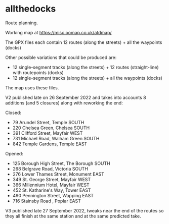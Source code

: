 # allthedocks

Route planning.

Working map at https://misc.oomap.co.uk/atdmap/

The GPX files each contain 12 routes (along the streets) + all the waypoints (docks)

Other possible variations that could be produced are:
* 12 single-segment tracks (along the streets) + 12 routes (straight-line) with routepoints (docks)
* 12 single-segment tracks (along the streets) + all the waypoints (docks)

The map uses these files. 

V2 published late on 26 September 2022 and takes into accounts 8 additions (and 5 closures) along with reworking the end:

Closed: 
* 79	Arundel Street, Temple SOUTH
* 220	Chelsea Green, Chelsea SOUTH
* 391	Clifford Street, Mayfair WEST
* 731	Michael Road, Walham Green SOUTH
* 842	Temple Gardens, Temple EAST

Opened: 
* 125	Borough High Street, The Borough SOUTH
* 268 Belgrave Road, Victoria SOUTH
* 276 Lower Thames Street, Monument EAST
* 349	St. George Street, Mayfair WEST
* 366	Millennium Hotel, Mayfair WEST
* 452	St. Katharine's Way, Tower EAST
* 490	Pennington Street, Wapping EAST
* 716	Stainsby Road , Poplar EAST

V3 published late 27 September 2022, tweaks near the end of the routes so they all finish at the same station and at the same predicted take.